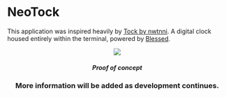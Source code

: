 # NeoTock

This application was inspired heavily by [Tock by nwtnni](https://github.com/nwtnni/tock). A digital clock housed entirely within the terminal, powered by [Blessed](https://github.com/chjj/blessed/blob/master/README.md#colors). 

<p align="center"><img src="https://cdn.discordapp.com/attachments/1123424742259572776/1128498064856993833/image.png"></p>

##### <p align="center">Proof of concept</p>

### <p align="center">More information will be added as development continues. </p>
